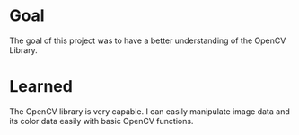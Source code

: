 # Goal
The goal of this project was to have a better understanding of the OpenCV Library.

# Learned
The OpenCV library is very capable. I can easily manipulate image data and its color data easily with basic OpenCV functions.
